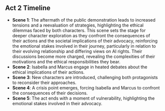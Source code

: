 ## Act 2 Timeline
- **Scene 1**: The aftermath of the public demonstration leads to increased tensions and a reevaluation of strategies, highlighting the ethical dilemmas faced by both characters. This scene sets the stage for deeper character exploration as they confront the consequences of their actions and the societal implications of their advocacy, reinforcing the emotional stakes involved in their journey, particularly in relation to their evolving relationship and differing views on AI rights. Their discussions become more charged, revealing the complexities of their motivations and the ethical responsibilities they bear.
- **Scene 2**: Isabella and Marcus engage in heated debates about the ethical implications of their actions.
- **Scene 3**: New characters are introduced, challenging both protagonists to reconsider their approaches.
- **Scene 4**: A crisis point emerges, forcing Isabella and Marcus to confront the consequences of their decisions.
- **Scene 5**: The act ends with a moment of vulnerability, highlighting the emotional stakes involved in their advocacy.
